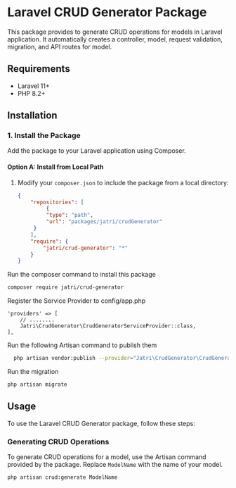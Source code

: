 # Laravel CRUD Generator Package

This package provides  to generate CRUD operations for models in 
Laravel application. 
It automatically creates a controller, 
model, request validation, 
migration, and API routes for  model.

## Requirements

- Laravel 11+
- PHP 8.2+

## Installation

### 1. Install the Package

Add the package to your Laravel application using Composer.

#### Option A: Install from Local Path

1. Modify your `composer.json` to include the package from a local directory:

   ```json
   {
       "repositories": [
            {
            "type": "path",
            "url": "packages/jatri/crudGenerator"
        }
       ],
       "require": {
           "jatri/crud-generator": "*"
       }
   }


Run the composer command to install this package
```bash 
composer require jatri/crud-generator
```

Register the Service Provider to config/app.php
```
'providers' => [
    // ........
    Jatri\CrudGenerator\CrudGeneratorServiceProvider::class,
],
```

Run the following Artisan command to publish them

```bash
  php artisan vendor:publish --provider="Jatri\CrudGenerator\CrudGeneratorServiceProvider"

```

Run the migration

```bash
php artisan migrate
```

## Usage

To use the Laravel CRUD Generator package, follow these steps:

### Generating CRUD Operations

To generate CRUD operations for a model, use the Artisan command provided by the package. Replace `ModelName` with the name of your model.

```bash
php artisan crud:generate ModelName
